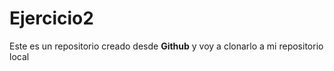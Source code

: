 # Ejercicio2

Este es un repositorio creado desde **Github** y voy a clonarlo a mi repositorio local


